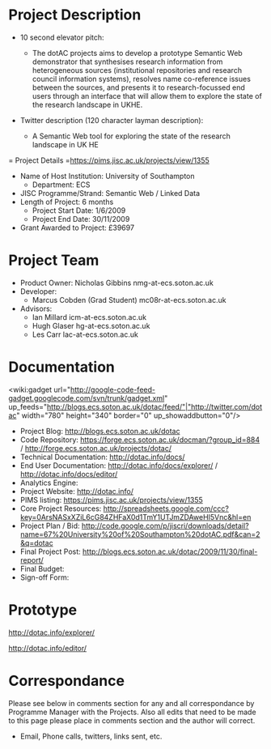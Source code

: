 # Project Description #
  * 10 second elevator pitch:
    * The dotAC projects aims to develop a prototype Semantic Web demonstrator that synthesises research information from heterogeneous sources (institutional repositories and research council information systems), resolves name co-reference issues between the sources, and presents it to research-focussed end users through an interface that will allow them to explore the state of the research landscape in UKHE.

  * Twitter description (120 character layman description):
    * A Semantic Web tool for exploring the state of the research landscape in UK HE

= Project Details =https://pims.jisc.ac.uk/projects/view/1355
  * Name of Host Institution: University of Southampton
    * Department: ECS
  * JISC Programme/Strand: Semantic Web / Linked Data
  * Length of Project: 6 months
    * Project Start Date: 1/6/2009
    * Project End Date: 30/11/2009
  * Grant Awarded to Project: £39697

# Project Team #

  * Product Owner: Nicholas Gibbins nmg-at-ecs.soton.ac.uk
  * Developer:
    * Marcus Cobden (Grad Student) mc08r-at-ecs.soton.ac.uk
  * Advisors:
    * Ian Millard icm-at-ecs.soton.ac.uk
    * Hugh Glaser hg-at-ecs.soton.ac.uk
    * Les Carr lac-at-ecs.soton.ac.uk

# Documentation #
<wiki:gadget url="http://google-code-feed-gadget.googlecode.com/svn/trunk/gadget.xml" up\_feeds="http://blogs.ecs.soton.ac.uk/dotac/feed/"|"http://twitter.com/dotac" width="780" height="340" border="0" up\_showaddbutton="0"/>

  * Project Blog: http://blogs.ecs.soton.ac.uk/dotac
  * Code Repository: https://forge.ecs.soton.ac.uk/docman/?group_id=884 / http://forge.ecs.soton.ac.uk/projects/dotac/
  * Technical Documentation: http://dotac.info/docs/
  * End User Documentation: http://dotac.info/docs/explorer/ / http://dotac.info/docs/editor/
  * Analytics Engine:
  * Project Website: http://dotac.info/
  * PIMS listing: https://pims.jisc.ac.uk/projects/view/1355
  * Core Project Resources: http://spreadsheets.google.com/ccc?key=0ArsNASxXZiL6cG84ZHFaX0d1TmY1UTJmZDAweHI5Vnc&hl=en
  * Project Plan / Bid: http://code.google.com/p/jiscri/downloads/detail?name=67%20University%20of%20Southampton%20dotAC.pdf&can=2&q=dotac
  * Final Project Post: http://blogs.ecs.soton.ac.uk/dotac/2009/11/30/final-report/
  * Final Budget:
  * Sign-off Form:

# Prototype #

http://dotac.info/explorer/

http://dotac.info/editor/

# Correspondance #
Please see below in comments section for any and all correspondance by Programme Manager with the Projects.  Also all edits that need to be made to this page please place in comments section and the author will correct.
  * Email, Phone calls, twitters, links sent, etc.